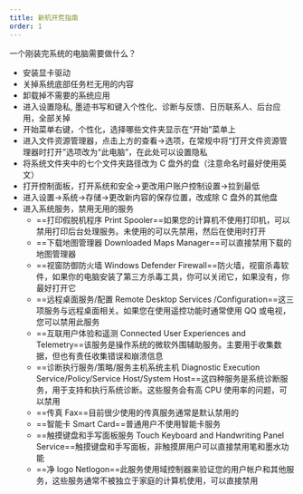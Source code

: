 ```yaml
---
title: 新机开荒指南
order: 1
---
```


一个刚装完系统的电脑需要做什么？

+ 安装显卡驱动
+ 关掉系统底部任务栏无用的内容
+ 卸载掉不需要的系统应用
+ 进入设置隐私, 墨迹书写和键入个性化、诊断与反馈、日历联系人、后台应用，全部关掉
+ 开始菜单右键，个性化，选择哪些文件夹显示在“开始”菜单上
+ 进入文件资源管理器，点击上方的查看->选项，在常规中将“打开文件资源管理器时打开”选项改为“此电脑”，在此处可以设置隐私
+ 将系统文件夹中的七个文件夹路径改为 C 盘外的盘（注意命名时最好使用英文）
+ 打开控制面板，打开系统和安全->更改用户账户控制设置->拉到最低
+ 进入设置->系统->存储->更改新内容的保存位置，改成除 C 盘外的其他盘
+ 进入系统服务，禁用无用的服务
	+ ==打印假脱机程序 Print Spooler==如果您的计算机不使用打印机，可以禁用打印后台处理服务。未使用的可以先禁用，然后在使用时打开
	+ ==下载地图管理器 Downloaded Maps Manager==可以直接禁用下载的地图管理器
	+ ==视窗防御防火墙 Windows Defender Firewall==防火墙，视窗杀毒软件，如果你的电脑安装了第三方杀毒工具，你可以关闭它，如果没有，你最好打开它
	+ ==远程桌面服务/配置 Remote Desktop Services /Configuration==这三项服务与远程桌面相关。如果您在使用遥控功能时通常使用 QQ 或电视，您可以禁用此服务
	+ ==互联用户体验和遥测 Connected User Experiences and Telemetry==该服务是操作系统的微软外围辅助服务。主要用于收集数据，但也有责任收集错误和崩溃信息
	+ ==诊断执行服务/策略/服务主机系统主机 Diagnostic Execution Service/Policy/Service Host/System Host==这四种服务是系统诊断服务，用于支持和执行系统诊断。这些服务会有高 CPU 使用率的问题，可以禁用
	+ ==传真 Fax==目前很少使用的传真服务通常是默认禁用的
	+ ==智能卡 Smart Card==普通用户不使用智能卡服务
	+ ==触摸键盘和手写面板服务 Touch Keyboard and Handwriting Panel Service==触摸键盘和手写面板，非触摸屏用户可以直接禁用笔和墨水功能
	+ ==净 logo Netlogon==此服务使用域控制器来验证您的用户帐户和其他服务，这些服务通常不被独立于家庭的计算机使用，可以直接禁用
